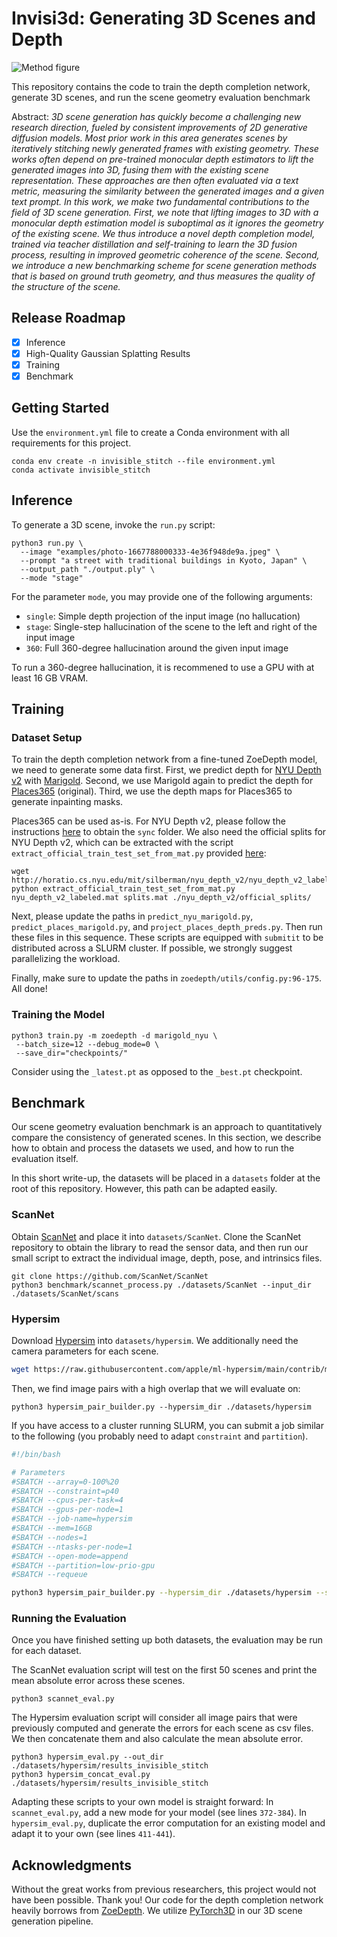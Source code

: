 # Invisi3d: Generating 3D Scenes and Depth

![Method figure](.github/paper_projection_figure_stacked.jpg)

This repository contains the code to train the depth completion network, generate 3D scenes, and run the scene geometry evaluation benchmark 

Abstract: *3D scene generation has quickly become a challenging new research direction, fueled by consistent improvements of 2D generative diffusion models. Most prior work in this area generates scenes by iteratively stitching newly generated frames with existing geometry.  These works often depend on pre-trained monocular depth estimators to lift the generated images into 3D, fusing them with the existing scene representation. These approaches are then often evaluated via a text metric, measuring the similarity between the generated images and a given text prompt. In this work, we make two fundamental contributions to the field of 3D scene generation. First, we note that lifting images to 3D with a monocular depth estimation model is suboptimal as it ignores the geometry of the existing scene. We thus introduce a novel depth completion model, trained via teacher distillation and self-training to learn the 3D fusion process, resulting in improved geometric coherence of the scene. Second, we introduce a new benchmarking scheme for scene generation methods that is based on ground truth geometry, and thus measures the quality of the structure of the scene.*

## Release Roadmap
- [x] Inference
- [x] High-Quality Gaussian Splatting Results
- [x] Training
- [x] Benchmark

## Getting Started
Use the `environment.yml` file to create a Conda environment with all requirements for this project.

```
conda env create -n invisible_stitch --file environment.yml
conda activate invisible_stitch
```

## Inference

To generate a 3D scene, invoke the `run.py` script:

```shell
python3 run.py \
  --image "examples/photo-1667788000333-4e36f948de9a.jpeg" \
  --prompt "a street with traditional buildings in Kyoto, Japan" \
  --output_path "./output.ply" \
  --mode "stage"
```

For the parameter `mode`, you may provide one of the following arguments:

* `single`: Simple depth projection of the input image (no hallucation)
* `stage`: Single-step hallucination of the scene to the left and right of the input image
* `360`: Full 360-degree hallucination around the given input image

To run a 360-degree hallucination, it is recommened to use a GPU with at least 16 GB VRAM.

## Training

### Dataset Setup

To train the depth completion network from a fine-tuned ZoeDepth model, we need to generate some data first. First, we predict depth for [NYU Depth v2](https://cs.nyu.edu/~fergus/datasets/nyu_depth_v2.html) with [Marigold](https://github.com/prs-eth/Marigold). Second, we use Marigold again to predict the depth for [Places365](http://places2.csail.mit.edu/) (original). Third, we use the depth maps for Places365 to generate inpainting masks.

Places365 can be used as-is. For NYU Depth v2, please follow the instructions [here](https://github.com/cleinc/bts/tree/master/pytorch#nyu-depvh-v2) to obtain the `sync` folder. We also need the official splits for NYU Depth v2, which can be extracted with the script `extract_official_train_test_set_from_mat.py` provided [here](https://github.com/wl-zhao/VPD/blob/main/depth/extract_official_train_test_set_from_mat.py):

```shell
wget http://horatio.cs.nyu.edu/mit/silberman/nyu_depth_v2/nyu_depth_v2_labeled.mat
python extract_official_train_test_set_from_mat.py nyu_depth_v2_labeled.mat splits.mat ./nyu_depth_v2/official_splits/
```

Next, please update the paths in `predict_nyu_marigold.py`, `predict_places_marigold.py`, and `project_places_depth_preds.py`. Then run these files in this sequence. These scripts are equipped with `submitit` to be distributed across a SLURM cluster. If possible, we strongly suggest parallelizing the workload.

Finally, make sure to update the paths in `zoedepth/utils/config.py:96-175`. All done!

### Training the Model

```shell
python3 train.py -m zoedepth -d marigold_nyu \
 --batch_size=12 --debug_mode=0 \
 --save_dir="checkpoints/"
```

Consider using the `_latest.pt` as opposed to the `_best.pt` checkpoint.

## Benchmark

Our scene geometry evaluation benchmark is an approach to quantitatively compare the consistency of generated scenes. In this section, we describe how to obtain and process the datasets we used, and how to run the evaluation itself.

In this short write-up, the datasets will be placed in a `datasets` folder at the root of this repository. However, this path can be adapted easily.

### ScanNet

Obtain [ScanNet](http://www.scan-net.org) and place it into `datasets/ScanNet`. Clone the ScanNet repository to obtain the library to read the sensor data, and then run our small script to extract the individual image, depth, pose, and intrinsics files.

```
git clone https://github.com/ScanNet/ScanNet
python3 benchmark/scannet_process.py ./datasets/ScanNet --input_dir ./datasets/ScanNet/scans
```

### Hypersim

Download [Hypersim](https://github.com/apple/ml-hypersim) into `datasets/hypersim`. We additionally need the camera parameters for each scene.

```bash
wget https://raw.githubusercontent.com/apple/ml-hypersim/main/contrib/mikeroberts3000/metadata_camera_parameters.csv -P datasets/hypersim/
```

Then, we find image pairs with a high overlap that we will evaluate on:

```
python3 hypersim_pair_builder.py --hypersim_dir ./datasets/hypersim
```

If you have access to a cluster running SLURM, you can submit a job similar to the following (you probably need to adapt `constraint` and `partition`).

```bash
#!/bin/bash

# Parameters
#SBATCH --array=0-100%20
#SBATCH --constraint=p40
#SBATCH --cpus-per-task=4
#SBATCH --gpus-per-node=1
#SBATCH --job-name=hypersim
#SBATCH --mem=16GB
#SBATCH --nodes=1
#SBATCH --ntasks-per-node=1
#SBATCH --open-mode=append
#SBATCH --partition=low-prio-gpu
#SBATCH --requeue

python3 hypersim_pair_builder.py --hypersim_dir ./datasets/hypersim --scene_idx ${SLURM_ARRAY_TASK_ID}
```

### Running the Evaluation

Once you have finished setting up both datasets, the evaluation may be run for each dataset.


The ScanNet evaluation script will test on the first 50 scenes and print the mean absolute error across these scenes.
```
python3 scannet_eval.py 
```

The Hypersim evaluation script will consider all image pairs that were previously computed and generate the errors for each scene as csv files. We then concatenate them and also calculate the mean absolute error.

```
python3 hypersim_eval.py --out_dir ./datasets/hypersim/results_invisible_stitch
python3 hypersim_concat_eval.py ./datasets/hypersim/results_invisible_stitch
```

Adapting these scripts to your own model is straight forward: In `scannet_eval.py`, add a new mode for your model (see lines `372-384`). In `hypersim_eval.py`, duplicate the error computation for an existing model and adapt it to your own (see lines `411-441`).

## Acknowledgments


Without the great works from previous researchers, this project would not have been possible. Thank you! Our code for the depth completion network heavily borrows from [ZoeDepth](https://github.com/isl-org/ZoeDepth). We utilize [PyTorch3D](https://pytorch3d.org) in our 3D scene generation pipeline.
